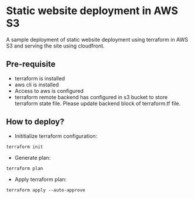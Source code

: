 # Static website deployment in AWS S3

A sample deployment of static website deployment using terraform in AWS S3 and serving the site using cloudfront.

## Pre-requisite

* terraform is installed
* aws cli is installed
* Access to aws is configured
* terraform remote backend has configured in s3 bucket to store terraform state file. Please update backend block of terraform.tf file. 

## How to deploy?

* Inititialize terraform configuration: 
```
terraform init
```
* Generate plan: 
```
terraform plan
```
* Apply terraform plan: 
```
terraform apply --auto-approve
```




